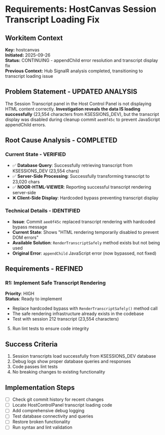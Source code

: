 # Requirements: HostCanvas Session Transcript Loading Fix

## Workitem Context
**Key:** hostcanvas  
**Initiated:** 2025-09-26  
**Status:** CONTINUING - appendChild error resolution and transcript display fix  
**Previous Context:** Hub SignalR analysis completed, transitioning to transcript loading issue

## Problem Statement - UPDATED ANALYSIS
The Session Transcript panel in the Host Control Panel is not displaying HTML content correctly. **Investigation reveals the data IS loading successfully** (23,554 characters from KSESSIONS_DEV), but the transcript display was disabled during cleanup commit `aee0f45c` to prevent JavaScript appendChild errors.

## Root Cause Analysis - COMPLETED

### Current State - VERIFIED
- ✅ **Database Query**: Successfully retrieving transcript from KSESSIONS_DEV (23,554 chars)
- ✅ **Server-Side Processing**: Successfully transforming transcript to 23,020 chars  
- ✅ **NOOR-HTML-VIEWER**: Reporting successful transcript rendering server-side
- ❌ **Client-Side Display**: Hardcoded bypass preventing transcript display

### Technical Details - IDENTIFIED
- **Issue**: Commit `aee0f45c` replaced transcript rendering with hardcoded bypass message
- **Current State**: Shows "HTML rendering temporarily disabled to prevent DOM errors"
- **Available Solution**: `RenderTranscriptSafely` method exists but not being used
- **Original Error**: `appendChild` JavaScript error (now bypassed, not fixed)

## Requirements - REFINED

### R1: Implement Safe Transcript Rendering
**Priority**: HIGH  
**Status**: Ready to implement
- Replace hardcoded bypass with `RenderTranscriptSafely()` method call
- The safe rendering infrastructure already exists in the codebase
- Test with session 212 transcript (23,554 characters)
5. Run lint tests to ensure code integrity

## Success Criteria
1. Session transcripts load successfully from KSESSIONS_DEV database
2. Debug logs show proper database queries and responses
3. Code passes lint tests
4. No breaking changes to existing functionality

## Implementation Steps
- [ ] Check git commit history for recent changes
- [ ] Locate HostControlPanel transcript loading code
- [ ] Add comprehensive debug logging
- [ ] Test database connectivity and queries
- [ ] Restore broken functionality
- [ ] Run syntax and lint validation